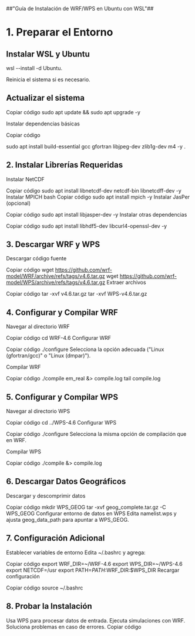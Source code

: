 
##"Guía de Instalación de WRF/WPS en Ubuntu con WSL"##


# **1. Preparar el Entorno**

## Instalar WSL y Ubuntu

wsl --install -d Ubuntu.

Reinicia el sistema si es necesario.


## Actualizar el sistema

Copiar código
sudo apt update && sudo apt upgrade -y 

Instalar dependencias básicas 


Copiar código

sudo apt install build-essential gcc gfortran libjpeg-dev zlib1g-dev m4 -y .

## 2. Instalar Librerías Requeridas
Instalar NetCDF

Copiar código
sudo apt install libnetcdf-dev netcdf-bin libnetcdff-dev -y
Instalar MPICH
bash
Copiar código
sudo apt install mpich -y
Instalar JasPer (opcional)

Copiar código
sudo apt install libjasper-dev -y
Instalar otras dependencias

Copiar código
sudo apt install libhdf5-dev libcurl4-openssl-dev -y

## 3. Descargar WRF y WPS
Descargar código fuente

Copiar código
wget https://github.com/wrf-model/WRF/archive/refs/tags/v4.6.tar.gz
wget https://github.com/wrf-model/WPS/archive/refs/tags/v4.6.tar.gz
Extraer archivos

Copiar código
tar -xvf v4.6.tar.gz
tar -xvf WPS-v4.6.tar.gz

## 4. Configurar y Compilar WRF
Navegar al directorio WRF

Copiar código
cd WRF-4.6
Configurar WRF

Copiar código
./configure
Selecciona la opción adecuada ("Linux (gfortran/gcc)" o "Linux (dmpar)").

Compilar WRF

Copiar código
./compile em_real &> compile.log
tail compile.log

## 5. Configurar y Compilar WPS
Navegar al directorio WPS

Copiar código
cd ../WPS-4.6
Configurar WPS

Copiar código
./configure
Selecciona la misma opción de compilación que en WRF.

Compilar WPS

Copiar código
./compile &> compile.log

## 6. Descargar Datos Geográficos
Descargar y descomprimir datos

Copiar código
mkdir WPS_GEOG
tar -xvf geog_complete.tar.gz -C WPS_GEOG
Configurar entorno de datos en WPS
Edita namelist.wps y ajusta geog_data_path para apuntar a WPS_GEOG.

## 7. Configuración Adicional
Establecer variables de entorno
Edita ~/.bashrc y agrega:


Copiar código
export WRF_DIR=~/WRF-4.6
export WPS_DIR=~/WPS-4.6
export NETCDF=/usr
export PATH=$PATH:$WRF_DIR:$WPS_DIR
Recargar configuración

Copiar código
source ~/.bashrc

## 8. Probar la Instalación
Usa WPS para procesar datos de entrada.
Ejecuta simulaciones con WRF.
Soluciona problemas en caso de errores.
Copiar código





